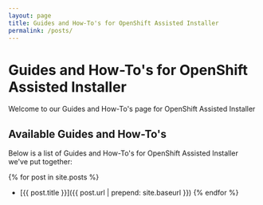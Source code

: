 ```yaml
---
layout: page
title: Guides and How-To's for OpenShift Assisted Installer
permalink: /posts/
---
```


# Guides and How-To's for OpenShift Assisted Installer

Welcome to our Guides and How-To's page for OpenShift Assisted Installer

## Available Guides and How-To's

Below is a list of Guides and How-To's for OpenShift Assisted Installer we've put together:

{% for post in site.posts %}
  - [{{ post.title }}]({{ post.url | prepend: site.baseurl }}) 
{% endfor %}